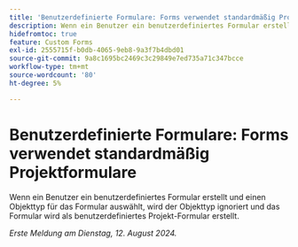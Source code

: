 ```yaml
---
title: 'Benutzerdefinierte Formulare: Forms verwendet standardmäßig Projektformulare'
description: Wenn ein Benutzer ein benutzerdefiniertes Formular erstellt und einen Objekttyp für das Formular auswählt, wird der Objekttyp ignoriert und das Formular wird als benutzerdefiniertes Projekt-Formular erstellt.
hidefromtoc: true
feature: Custom Forms
exl-id: 2555715f-b0db-4065-9eb8-9a3f7b4dbd01
source-git-commit: 9a8c1695bc2469c3c29849e7ed735a71c347bcce
workflow-type: tm+mt
source-wordcount: '80'
ht-degree: 5%

---
```


# Benutzerdefinierte Formulare: Forms verwendet standardmäßig Projektformulare

Wenn ein Benutzer ein benutzerdefiniertes Formular erstellt und einen Objekttyp für das Formular auswählt, wird der Objekttyp ignoriert und das Formular wird als benutzerdefiniertes Projekt-Formular erstellt.

_Erste Meldung am Dienstag, 12. August 2024._

